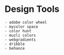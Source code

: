 # Design Tools
    - adobe color wheel
    - mycolor space
    - color hunt
    - muzli colors 
    - webgradients
    - dribble
    - behance